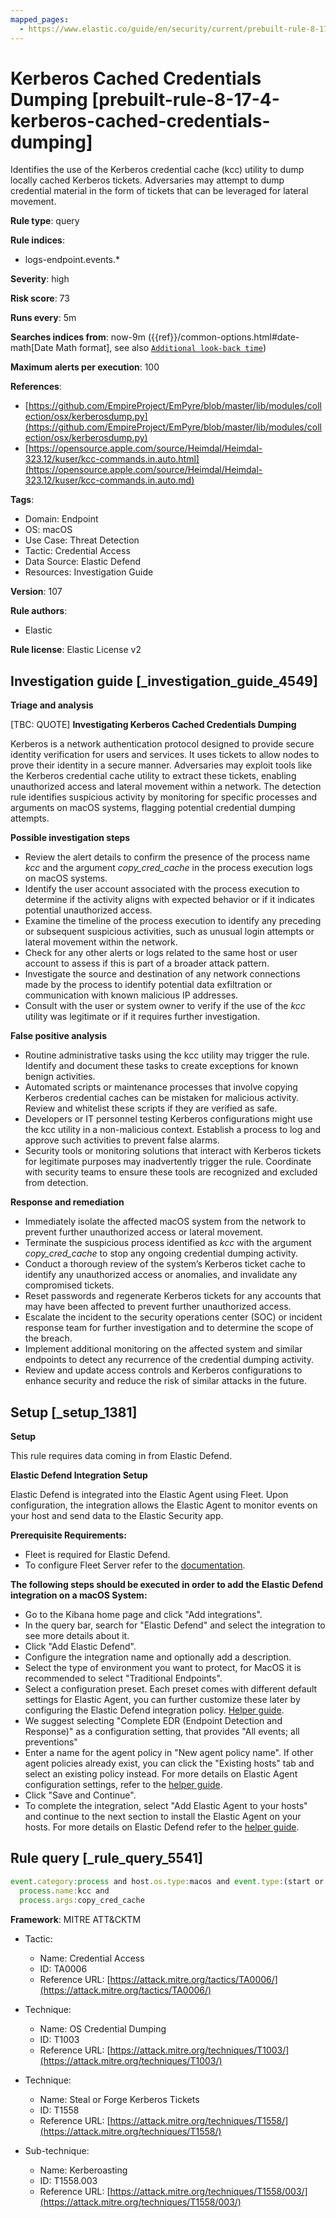 ```yaml
---
mapped_pages:
  - https://www.elastic.co/guide/en/security/current/prebuilt-rule-8-17-4-kerberos-cached-credentials-dumping.html
---
```


# Kerberos Cached Credentials Dumping [prebuilt-rule-8-17-4-kerberos-cached-credentials-dumping]

Identifies the use of the Kerberos credential cache (kcc) utility to dump locally cached Kerberos tickets. Adversaries may attempt to dump credential material in the form of tickets that can be leveraged for lateral movement.

**Rule type**: query

**Rule indices**:

* logs-endpoint.events.*

**Severity**: high

**Risk score**: 73

**Runs every**: 5m

**Searches indices from**: now-9m ({{ref}}/common-options.html#date-math[Date Math format], see also [`Additional look-back time`](docs-content://solutions/security/detect-and-alert/create-detection-rule.md#rule-schedule))

**Maximum alerts per execution**: 100

**References**:

* [https://github.com/EmpireProject/EmPyre/blob/master/lib/modules/collection/osx/kerberosdump.py](https://github.com/EmpireProject/EmPyre/blob/master/lib/modules/collection/osx/kerberosdump.py)
* [https://opensource.apple.com/source/Heimdal/Heimdal-323.12/kuser/kcc-commands.in.auto.html](https://opensource.apple.com/source/Heimdal/Heimdal-323.12/kuser/kcc-commands.in.auto.md)

**Tags**:

* Domain: Endpoint
* OS: macOS
* Use Case: Threat Detection
* Tactic: Credential Access
* Data Source: Elastic Defend
* Resources: Investigation Guide

**Version**: 107

**Rule authors**:

* Elastic

**Rule license**: Elastic License v2

## Investigation guide [_investigation_guide_4549]

**Triage and analysis**

[TBC: QUOTE]
**Investigating Kerberos Cached Credentials Dumping**

Kerberos is a network authentication protocol designed to provide secure identity verification for users and services. It uses tickets to allow nodes to prove their identity in a secure manner. Adversaries may exploit tools like the Kerberos credential cache utility to extract these tickets, enabling unauthorized access and lateral movement within a network. The detection rule identifies suspicious activity by monitoring for specific processes and arguments on macOS systems, flagging potential credential dumping attempts.

**Possible investigation steps**

* Review the alert details to confirm the presence of the process name *kcc* and the argument *copy_cred_cache* in the process execution logs on macOS systems.
* Identify the user account associated with the process execution to determine if the activity aligns with expected behavior or if it indicates potential unauthorized access.
* Examine the timeline of the process execution to identify any preceding or subsequent suspicious activities, such as unusual login attempts or lateral movement within the network.
* Check for any other alerts or logs related to the same host or user account to assess if this is part of a broader attack pattern.
* Investigate the source and destination of any network connections made by the process to identify potential data exfiltration or communication with known malicious IP addresses.
* Consult with the user or system owner to verify if the use of the *kcc* utility was legitimate or if it requires further investigation.

**False positive analysis**

* Routine administrative tasks using the kcc utility may trigger the rule. Identify and document these tasks to create exceptions for known benign activities.
* Automated scripts or maintenance processes that involve copying Kerberos credential caches can be mistaken for malicious activity. Review and whitelist these scripts if they are verified as safe.
* Developers or IT personnel testing Kerberos configurations might use the kcc utility in a non-malicious context. Establish a process to log and approve such activities to prevent false alarms.
* Security tools or monitoring solutions that interact with Kerberos tickets for legitimate purposes may inadvertently trigger the rule. Coordinate with security teams to ensure these tools are recognized and excluded from detection.

**Response and remediation**

* Immediately isolate the affected macOS system from the network to prevent further unauthorized access or lateral movement.
* Terminate the suspicious process identified as *kcc* with the argument *copy_cred_cache* to stop any ongoing credential dumping activity.
* Conduct a thorough review of the system’s Kerberos ticket cache to identify any unauthorized access or anomalies, and invalidate any compromised tickets.
* Reset passwords and regenerate Kerberos tickets for any accounts that may have been affected to prevent further unauthorized access.
* Escalate the incident to the security operations center (SOC) or incident response team for further investigation and to determine the scope of the breach.
* Implement additional monitoring on the affected system and similar endpoints to detect any recurrence of the credential dumping activity.
* Review and update access controls and Kerberos configurations to enhance security and reduce the risk of similar attacks in the future.


## Setup [_setup_1381]

**Setup**

This rule requires data coming in from Elastic Defend.

**Elastic Defend Integration Setup**

Elastic Defend is integrated into the Elastic Agent using Fleet. Upon configuration, the integration allows the Elastic Agent to monitor events on your host and send data to the Elastic Security app.

**Prerequisite Requirements:**

* Fleet is required for Elastic Defend.
* To configure Fleet Server refer to the [documentation](docs-content://reference/ingestion-tools/fleet/fleet-server.md).

**The following steps should be executed in order to add the Elastic Defend integration on a macOS System:**

* Go to the Kibana home page and click "Add integrations".
* In the query bar, search for "Elastic Defend" and select the integration to see more details about it.
* Click "Add Elastic Defend".
* Configure the integration name and optionally add a description.
* Select the type of environment you want to protect, for MacOS it is recommended to select "Traditional Endpoints".
* Select a configuration preset. Each preset comes with different default settings for Elastic Agent, you can further customize these later by configuring the Elastic Defend integration policy. [Helper guide](docs-content://solutions/security/configure-elastic-defend/configure-an-integration-policy-for-elastic-defend.md).
* We suggest selecting "Complete EDR (Endpoint Detection and Response)" as a configuration setting, that provides "All events; all preventions"
* Enter a name for the agent policy in "New agent policy name". If other agent policies already exist, you can click the "Existing hosts" tab and select an existing policy instead. For more details on Elastic Agent configuration settings, refer to the [helper guide](docs-content://reference/ingestion-tools/fleet/agent-policy.md).
* Click "Save and Continue".
* To complete the integration, select "Add Elastic Agent to your hosts" and continue to the next section to install the Elastic Agent on your hosts. For more details on Elastic Defend refer to the [helper guide](docs-content://solutions/security/configure-elastic-defend/install-elastic-defend.md).


## Rule query [_rule_query_5541]

```js
event.category:process and host.os.type:macos and event.type:(start or process_started) and
  process.name:kcc and
  process.args:copy_cred_cache
```

**Framework**: MITRE ATT&CKTM

* Tactic:

    * Name: Credential Access
    * ID: TA0006
    * Reference URL: [https://attack.mitre.org/tactics/TA0006/](https://attack.mitre.org/tactics/TA0006/)

* Technique:

    * Name: OS Credential Dumping
    * ID: T1003
    * Reference URL: [https://attack.mitre.org/techniques/T1003/](https://attack.mitre.org/techniques/T1003/)

* Technique:

    * Name: Steal or Forge Kerberos Tickets
    * ID: T1558
    * Reference URL: [https://attack.mitre.org/techniques/T1558/](https://attack.mitre.org/techniques/T1558/)

* Sub-technique:

    * Name: Kerberoasting
    * ID: T1558.003
    * Reference URL: [https://attack.mitre.org/techniques/T1558/003/](https://attack.mitre.org/techniques/T1558/003/)



